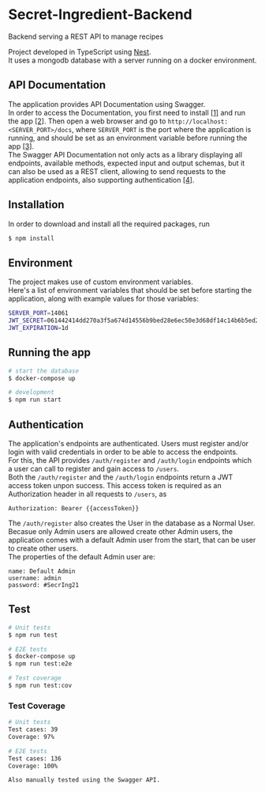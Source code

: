 # Secret-Ingredient-Backend

Backend serving a REST API to manage recipes

Project developed in TypeScript using [Nest](https://docs.nestjs.com/).  
It uses a mongodb database with a server running on a docker environment.

## API Documentation

The application provides API Documentation using Swagger.  
In order to access the Documentation, you first need to install [[1]](#Installation) and run the app [[2]](#Running).
Then open a web browser and go to `http://localhost:<SERVER_PORT>/docs`, where `SERVER_PORT` is the port where the application is running, and should be set as an environment variable before running the app [[3]](#Environment).  
The Swagger API Documentation not only acts as a library displaying all endpoints, available methods, expected input and output schemas, but it can also be used as a REST client, allowing to send requests to the application endpoints, also supporting authentication [[4]](#Authentication).

## Installation

In order to download and install all the required packages, run

```bash
$ npm install
```

## Environment

The project makes use of custom environment variables.  
Here's a list of environment variables that should be set before starting the application, along with example values for those variables:

```bash
SERVER_PORT=14061
JWT_SECRET=061442414dd270a3f5a674d14556b9bed28e6ec50e3d68df14c14b6b5ed26009
JWT_EXPIRATION=1d
```

## Running the app

```bash
# start the database
$ docker-compose up

# development
$ npm run start
```

## Authentication

The application's endpoints are authenticated. Users must register and/or login with valid credentials in order to be able to access the endpoints.  
For this, the API provides `/auth/register` and `/auth/login` endpoints which a user can call to register and gain access to `/users`.  
Both the `/auth/register` and the `/auth/login` endpoints return a JWT access token unpon success. This access token is required as an Authorization header in all requests to `/users`, as

```
Authorization: Bearer {{accessToken}}
```

The `/auth/register` also creates the User in the database as a Normal User.  
Becasue only Admin users are allowed create other Admin users, the application comes with a default Admin user from the start, that can be user to create other users.  
The properties of the default Admin user are:

```
name: Default Admin
username: admin
password: #SecrIng21
```

## Test

```bash
# Unit tests
$ npm run test

# E2E tests
$ docker-compose up
$ npm run test:e2e

# Test coverage
$ npm run test:cov
```

### Test Coverage

```bash
# Unit tests
Test cases: 39
Coverage: 97%

# E2E tests
Test cases: 136
Coverage: 100%

Also manually tested using the Swagger API.
```
